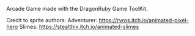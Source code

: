 Arcade Game made with the DragonRuby Game ToolKit.

Credit to sprite authors:
Adventurer: https://rvros.itch.io/animated-pixel-hero
Slimes: https://stealthix.itch.io/animated-slimes
